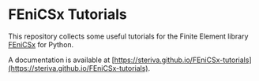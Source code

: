 # FEniCSx Tutorials
This repository collects some useful tutorials for the Finite Element library [FEniCSx](https://fenicsproject.org) for Python.

A documentation is available at [https://steriva.github.io/FEniCSx-tutorials](https://steriva.github.io/FEniCSx-tutorials).